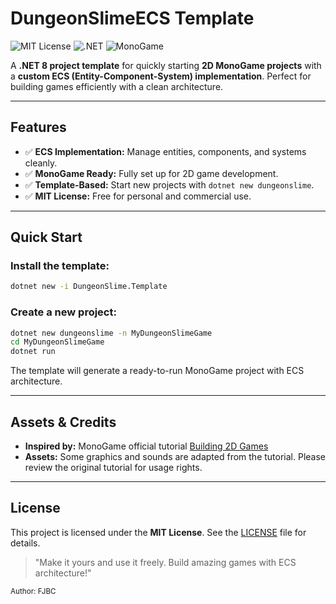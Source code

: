 # DungeonSlimeECS Template

![MIT License](https://img.shields.io/badge/License-MIT-yellow.svg) ![.NET](https://img.shields.io/badge/.NET-8-blue.svg) ![MonoGame](https://img.shields.io/badge/MonoGame-3.8-lightgrey.svg)

A **.NET 8 project template** for quickly starting **2D MonoGame projects** with a **custom ECS (Entity-Component-System) implementation**. Perfect for building games efficiently with a clean architecture.

---

## Features

* ✅ **ECS Implementation:** Manage entities, components, and systems cleanly.
* ✅ **MonoGame Ready:** Fully set up for 2D game development.
* ✅ **Template-Based:** Start new projects with `dotnet new dungeonslime`.
* ✅ **MIT License:** Free for personal and commercial use.

---

## Quick Start

### Install the template:

```bash
dotnet new -i DungeonSlime.Template
```

### Create a new project:

```bash
dotnet new dungeonslime -n MyDungeonSlimeGame
cd MyDungeonSlimeGame
dotnet run
```

The template will generate a ready-to-run MonoGame project with ECS architecture.

---

## Assets & Credits

* **Inspired by:** MonoGame official tutorial [Building 2D Games](https://docs.monogame.net/articles/tutorials/building_2d_games/)
* **Assets:** Some graphics and sounds are adapted from the tutorial. Please review the original tutorial for usage rights.

---

## License

This project is licensed under the **MIT License**. See the [LICENSE](LICENSE) file for details.

> "Make it yours and use it freely. Build amazing games with ECS architecture!"

<sub>Author: FJBC</sub>
